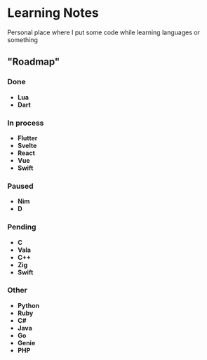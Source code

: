# Learning Notes

Personal place where I put some code while learning languages or something

## "Roadmap"

### Done

  - **Lua**
  - **Dart**

### In process

  - **Flutter**
  - **Svelte**
  - **React**
  - **Vue**
  - **Swift**

### Paused

  - **Nim**
  - **D**

### Pending

  - **C**
  - **Vala**
  - **C++**
  - **Zig**
  - **Swift**

### Other

  - **Python**
  - **Ruby**
  - **C#**
  - **Java**
  - **Go**
  - **Genie**
  - **PHP**